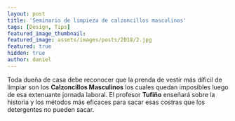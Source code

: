 ```yaml
---
layout: post
title: 'Seminario de limpieza de calzoncillos masculinos'
tags: [Design, Tips]
featured_image_thumbnail:
featured_image: assets/images/posts/2018/2.jpg
featured: true
hidden: true
author: daniel
---
```


Toda dueña de casa debe reconocer que la prenda de vestir más díficil de limpiar son los **Calzoncillos Masculinos** los cuales quedan imposibles luego de esa extenuante jornada laboral. El profesor **Tufiño** enseñará sobre la historia y los métodos más eficaces para sacar esas costras que los detergentes no pueden sacar.
